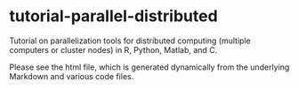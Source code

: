 # tutorial-parallel-distributed
Tutorial on parallelization tools for distributed computing (multiple computers or cluster nodes) in R, Python, Matlab, and C.

Please see the html file, which is generated dynamically from the underlying Markdown and various code files. 
